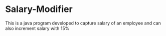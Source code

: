 # Salary-Modifier
This is a java program developed to capture salary of an employee and can also increment salary with 15%
